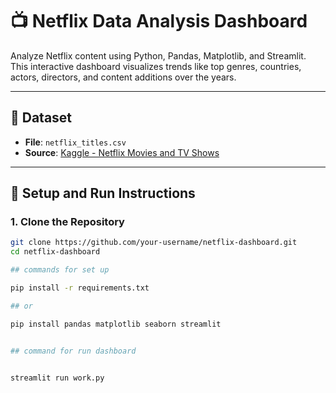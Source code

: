 # 📺 Netflix Data Analysis Dashboard

Analyze Netflix content using Python, Pandas, Matplotlib, and Streamlit.  
This interactive dashboard visualizes trends like top genres, countries, actors, directors, and content additions over the years.

---

## 📁 Dataset

- **File**: `netflix_titles.csv`
- **Source**: [Kaggle - Netflix Movies and TV Shows](https://www.kaggle.com/datasets/shivamb/netflix-shows)

---

## 🚀 Setup and Run Instructions

### 1. Clone the Repository

```bash
git clone https://github.com/your-username/netflix-dashboard.git
cd netflix-dashboard

## commands for set up

pip install -r requirements.txt

## or 

pip install pandas matplotlib seaborn streamlit


## command for run dashboard


streamlit run work.py




